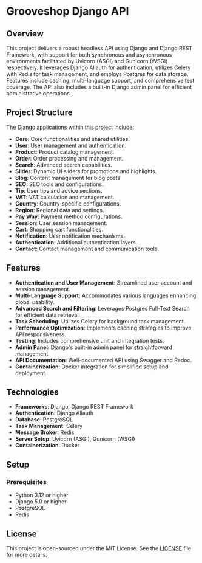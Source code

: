 # Grooveshop Django API

## Overview

This project delivers a robust headless API using Django and Django REST Framework,
with support for both synchronous and asynchronous environments facilitated by Uvicorn (ASGI)
and Gunicorn (WSGI) respectively. It leverages Django Allauth for authentication,
utilizes Celery with Redis for task management, and employs Postgres for data storage. 
Features include caching, multi-language support, and comprehensive test coverage. 
The API also includes a built-in Django admin panel for efficient administrative operations.

## Project Structure

The Django applications within this project include:

- **Core**: Core functionalities and shared utilities.
- **User**: User management and authentication.
- **Product**: Product catalog management.
- **Order**: Order processing and management.
- **Search**: Advanced search capabilities.
- **Slider**: Dynamic UI sliders for promotions and highlights.
- **Blog**: Content management for blog posts.
- **SEO**: SEO tools and configurations.
- **Tip**: User tips and advice sections.
- **VAT**: VAT calculation and management.
- **Country**: Country-specific configurations.
- **Region**: Regional data and settings.
- **Pay Way**: Payment method configurations.
- **Session**: User session management.
- **Cart**: Shopping cart functionalities.
- **Notification**: User notification mechanisms.
- **Authentication**: Additional authentication layers.
- **Contact**: Contact management and communication tools.

## Features

- **Authentication and User Management**: Streamlined user account and session management.
- **Multi-Language Support**: Accommodates various languages enhancing global usability.
- **Advanced Search and Filtering**: Leverages Postgres Full-Text Search for efficient data retrieval.
- **Task Scheduling**: Utilizes Celery for background task management.
- **Performance Optimization**: Implements caching strategies to improve API responsiveness.
- **Testing**: Includes comprehensive unit and integration tests.
- **Admin Panel**: Django's built-in admin panel for straightforward management.
- **API Documentation**: Well-documented API using Swagger and Redoc.
- **Containerization**: Docker integration for simplified setup and deployment.

## Technologies

- **Frameworks**: Django, Django REST Framework
- **Authentication**: Django Allauth
- **Database**: PostgreSQL
- **Task Management**: Celery
- **Message Broker**: Redis
- **Server Setup**: Uvicorn (ASGI), Gunicorn (WSGI)
- **Containerization**: Docker

## Setup

### Prerequisites

- Python 3.12 or higher
- Django 5.0 or higher
- PostgreSQL
- Redis

## License

This project is open-sourced under the MIT License. See the [LICENSE](LICENSE.md) file for more details.
